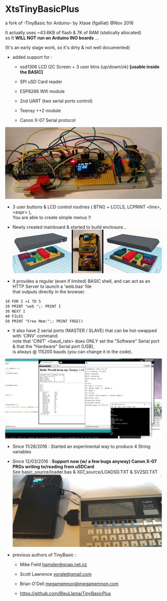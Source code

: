 # XtsTinyBasicPlus

a fork of -TinyBasic for Arduino- by Xtase (fgalliat) @Nov 2016

It actually uses ~43.6KB of flash & 7K of RAM (statically allocated)<br/>
so It **WILL NOT run on Arduino INO boards** ...

(It's an early stage work, so it's dirty & not well documented)

* added support for :
   - ssd1306 LCD I2C Screen + 3 user btns (up/down/ok) **[usable inside the BASIC]**
   - SPI uSD Card reader
   - ESP8266 Wifi module
   - 2nd UART (two serial ports control)
   - Teensy ++2 module
   
   - Canon X-07 Serial protocol

![Dev Board](/images/devBoard.jpg)

* 3 user buttons & LCD control routines ( BTN() + LCCLS, LCPRINT &lt;line&gt;,&lt;expr&gt; ),<br/>
  You are able to create simple menus !!

* Newly created mainboard & started to build enclosure...
![Dev Board](/images/enclosure_plus_photo.jpg)

* It provides a regular (even if limited) BASIC shell, and can act as an HTTP Server to launch a 'web.bas' file<br/>
  that outputs directly in the browser.

```
10 FOR I =1 TO 5
20 PRINT "web ";: PRINT I
30 NEXT I
40 FILES
50 PRINT "Free Mem:";: PRINT FREE()
```

* It also have 2 serial ports (MASTER / SLAVE) that can be hot-swapped with 'CINV' command.<br/>
  note that 'CINIT' <baud_rate> does ONLY set the "Software" Serial port & that the "Hardware" Serial port (USB),<br/>
  is always @ 115200 bauds (you can change it in the code).<br/>

![Web + 2 serial ports control](/images/Web_2Serials.jpg)

* Since 11/28/2016 : Started an experimental way to produce 4 String variables

* Since 12/03/2016 : **Support now (w/ a few bugs anyway) Canon X-07 PRGs writing to/reading from uSDCard**<br/>
  See basic_source/loader.bas & X07_source/LOADSD.TXT & SV2SD.TXT
![Canon X-07 & the 'black box'](/images/X07_Teensy.jpg)

* previous authors of TinyBasic :
   - Mike Field <hamster@snap.net.nz>
   - Scott Lawrence <yorgle@gmail.com>
   - Brian O'Dell <megamemnon@megamemnon.com>
   
   - https://github.com/BleuLlama/TinyBasicPlus
